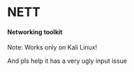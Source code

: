 # NETT

#### Networking toolkit

Note: Works only on Kali Linux!

And pls help it has a very ugly input issue

